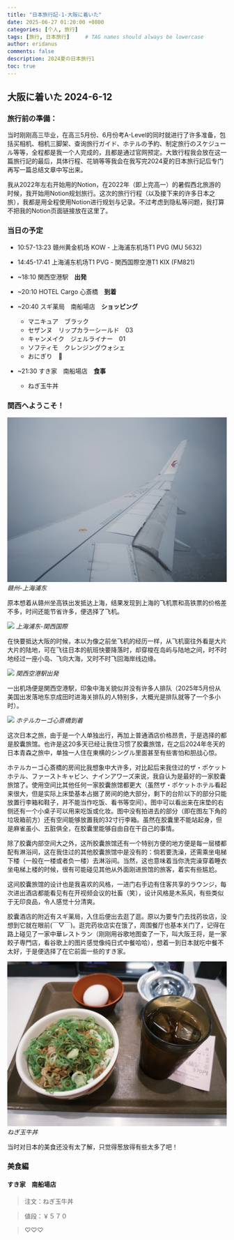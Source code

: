 ```yaml
---
title: "日本旅行記-1-大阪に着いた"
date: 2025-06-27 01:20:00 +0800
categories: [个人, 旅行]
tags: [旅行, 日本旅行]     # TAG names should always be lowercase
author: eridanus
comments: false
description: 2024夏の日本旅行1
toc: true
---
```


## 大阪に着いた 2024-6-12

### 旅行前の準備：

当时刚刚高三毕业，在高三5月份、6月份考A-Level的同时就进行了许多准备，包括买相机、相机三脚架、查询旅行ガイド、ホテルの予約、制定旅行のスケジュール等等，全程都是我一个人完成的，且都是通过官网预定。大致行程我会放在这一篇旅行記的最后，具体行程、花销等等我会在我写完2024夏的日本旅行記后专门再写一篇总结文章中写出来。

我从2022年左右开始用的Notion，在2022年（即上完高一）的暑假西北旅游的时候，我开始用Notion规划旅行。这次的旅行行程（以及接下来的许多日本之旅），我都是用全程使用Notion进行规划与记录。不过考虑到隐私等问题，我打算不把我的Notion页面链接放在这里了。

### 当日の予定

- 10:57-13:23 赣州黄金机场 KOW - 上海浦东机场T1 PVG (MU 5632)

- 14:45-17:41 上海浦东机场T1 PVG - 関西国際空港T1 KIX (FM821)

- ~18:10 関西空港駅　**出発**

- ~20:10 HOTEL Cargo 心斎橋　**到着**

- ~20:40 スギ薬局　南船場店　**ショッピング**
    - マニキュア　ブラック
    - セザンヌ　リップカラーシールド　03
    - キャンメイク　ジェルライナー　01
    - ソフティモ　クレンジングウォシェ
    - おにぎり　🍙

- ~21:30 すき家　南船場店　**食事**
    - ねぎ玉牛丼

### 関西へようこそ！

![](/assets/img/post_img/2025-06-27/fxn%202024-06-12%20130217.088.JPG)
_赣州-上海浦东_

原本想着从赣州坐高铁出发抵达上海，结果发现到上海的飞机票和高铁票的价格差不多，时间还能节省许多，便选择了飞机。

![](/assets/img/post_img/2025-06-27/IMG_5359.JPG)
_上海浦东-関西国際_

在快要抵达大阪的时候，本以为像之前坐飞机的经历一样，从飞机窗往外看是大片大片的陆地，可在飞往日本的航班快要降落时，却穿梭在岛屿与陆地之间，时不时地经过一座小岛、飞向大海，又时不时飞回海岸线边缘。

![](/assets/img/post_img/2025-06-27/IMG_5362.JPG)
_関西空港駅出発_

一出机场便是関西空港駅，印象中海关貌似并没有许多人排队（2025年5月份从美国出发落地东京成田时进海关排队的人特别多，大概光是排队就等了一个多小时）。

![](/assets/img/post_img/2025-06-27/IMG_5366.JPG)
_ホテルカーゴ心斎橋到着_

这次日本之旅，由于是一个人单独出行，再加上普通酒店价格昂贵，于是选择的都是胶囊旅馆。也许是这20多天已经让我住习惯了胶囊旅馆，在之后2024年冬天的日本青森之旅中，单独一人住在東横的シングル里面甚至有些害怕和胆战心惊。

ホテルカーゴ心斎橋的房间比我想象中大许多，对比起后来我住过的ザ・ポケットホテル、ファーストキャビン、ナインアワーズ来说，我自认为是最好的一家胶囊旅馆了。使用空间比其他任何一家胶囊旅馆都更大（虽然ザ・ポケットホテル看起来很大，但是实际上床垫基本占据了房间的绝大部分，剩下的台阶以下的部分只能放置行李箱和鞋子，并不能当作吃饭、看书等空间）。图中可以看出来在床垫的右侧还有一个小桌子可以用来吃饭或化妆。图中没有拍进去的部分（即在图左下角的垃圾箱前方）还有空间能够放置我的32寸行李箱。虽然在胶囊里不能站起身，但是麻雀虽小、五脏俱全，在胶囊里能够自由自在干自己的事情。

除了胶囊内部空间大之外，这所胶囊旅馆还有一个特别方便的地方便是每一层楼都配有淋浴间，这在我住过的其他胶囊旅馆中是没有的：倘若要洗澡，还需乘坐电梯下楼（一般在一楼或者负一楼）去淋浴间。当然，这也意味着当你洗完澡穿着睡衣坐电梯上楼的时候，很有可能碰见其他从外面刚进旅馆的旅客，着实有些尴尬。

这间胶囊旅馆的设计也是我喜欢的风格，一进门右手边有住客共享的ラウンジ，每次进出酒店都能看见有在开视频会议的社畜（笑），设计风格是木系风，有些类似于无印良品，令人感觉十分清爽。

胶囊酒店的附近有スギ薬局，入住后便出去逛了逛。原以为要专门去找药妆店，没想到它就在眼前(￣▽￣)。逛完药妆店实在饿了，周围餐厅也基本关门了，记得在路上碰见了一家中華レストラン（刚刚用谷歌地图查了一下，叫大阪王将，是一家餃子専門店，看谷歌上的图片感觉像纯日式中餐哈哈），想着一到日本就吃中餐不太好，于是便选择了在它前面一些的すき家。

![](/assets/img/post_img/2025-06-27/fxn%202024-06-12%20213028.085.JPG)
_ねぎ玉牛丼_

当时对日本的美食还没有太了解，只觉得葱放得有些太多了吧！

### 美食編

#### **すき家　南船場店**

> 注文：ねぎ玉牛丼

> 値段：￥５７０

> ♡♡♡

